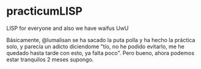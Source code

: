 # practicumLISP
LISP for everyone and also we have waifus UwU

Básicamente, @lumalisan se ha sacado la puta polla y ha hecho la práctica solo, y parecía un adicto diciendome "tío, no he podido evitarlo, me he quedado hasta tarde con esto, ya falta poco". Pero bueno, ahora podemos estar tranquilos 2 meses supongo.
